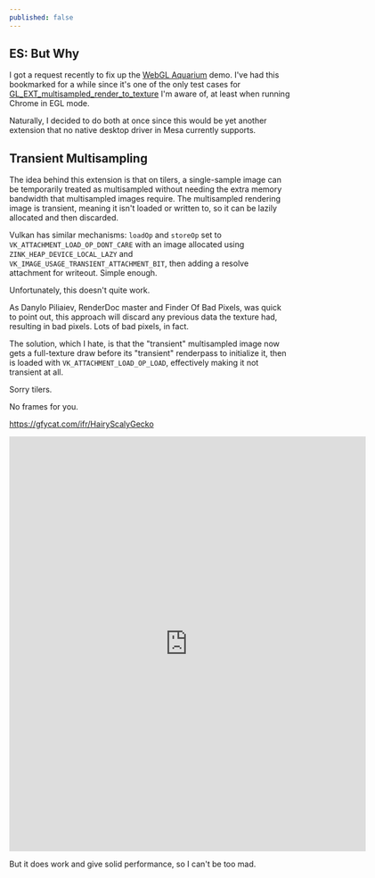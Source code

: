 ```yaml
---
published: false
---
```

## ES: But Why
I got a request recently to fix up the [WebGL Aquarium](http://webglsamples.org/aquarium/aquarium.html) demo. I've had this bookmarked for a while since it's one of the only test cases for [GL_EXT_multisampled_render_to_texture](https://www.khronos.org/registry/OpenGL/extensions/EXT/EXT_multisampled_render_to_texture.txt) I'm aware of, at least when running Chrome in EGL mode.

Naturally, I decided to do both at once since this would be yet another extension that no native desktop driver in Mesa currently supports.

## Transient Multisampling
The idea behind this extension is that on tilers, a single-sample image can be temporarily treated as multisampled without needing the extra memory bandwidth that multisampled images require. The multisampled rendering image is transient, meaning it isn't loaded or written to, so it can be lazily allocated and then discarded.

Vulkan has similar mechanisms: `loadOp` and `storeOp` set to `VK_ATTACHMENT_LOAD_OP_DONT_CARE` with an image allocated using `ZINK_HEAP_DEVICE_LOCAL_LAZY` and `VK_IMAGE_USAGE_TRANSIENT_ATTACHMENT_BIT`, then adding a resolve attachment for writeout. Simple enough.

Unfortunately, this doesn't quite work. 

As Danylo Piliaiev, RenderDoc master and Finder Of Bad Pixels, was quick to point out, this approach will discard any previous data the texture had, resulting in bad pixels. Lots of bad pixels, in fact.

The solution, which I hate, is that the "transient" multisampled image now gets a full-texture draw before its "transient" renderpass to initialize it, then is loaded with `VK_ATTACHMENT_LOAD_OP_LOAD`, effectively making it not transient at all.

Sorry tilers.

No frames for you.

https://gfycat.com/ifr/HairyScalyGecko

<iframe src='https://gfycat.com/ifr/HairyScalyGecko' frameborder='0' scrolling='no' allowfullscreen width='640' height='744'>aquarium.gif</iframe>

But it does work and give solid performance, so I can't be too mad.